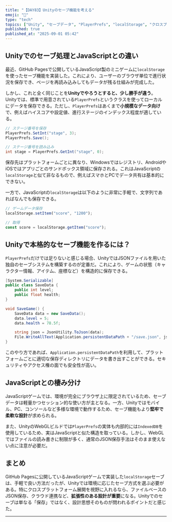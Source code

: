 ```yaml
---
title: "【DAY83】Unityのセーブ機能を考える"
emoji: "💾"
type: "tech"
topics: ["Unity", "セーブデータ", "PlayerPrefs", "localStorage", "クロスプラットフォーム"]
published: true
published_at: "2025-09-01 05:42"
---
```


## Unityでのセーブ処理とJavaScriptとの違い

最近、GitHub Pagesで公開しているJavaScript製のミニゲームに`localStorage`を使ったセーブ機能を実装した。これにより、ユーザーのブラウザ単位で進行状況を保存でき、ページを再読み込みしてもデータが残る仕組みが完成した。

しかし、これと全く同じことを**Unityでやろうとすると、少し勝手が違う**。Unityでは、標準で用意されている`PlayerPrefs`というクラスを使ってローカルにデータを保存できる。ただし、`PlayerPrefs`はあくまで**小規模なデータ向け**で、例えばハイスコアや設定値、進行ステージのインデックス程度が適している。

```csharp
// ステージ番号を保存
PlayerPrefs.SetInt("stage", 3);
PlayerPrefs.Save();

// ステージ番号を読み込み
int stage = PlayerPrefs.GetInt("stage", 0);
````

保存先はプラットフォームごとに異なり、Windowsではレジストリ、AndroidやiOSではアプリごとのサンドボックス領域に保存される。これはJavaScriptの`localStorage`と似て非なるもので、例えばスマホとPCでデータ共有は基本的にできない。

一方で、JavaScriptの`localStorage`は以下のように非常に手軽で、文字列であればなんでも保存できる。

```js
// ゲームデータ保存
localStorage.setItem("score", "1200");

// 取得
const score = localStorage.getItem("score");
```

## Unityで本格的なセーブ機能を作るには？

`PlayerPrefs`だけでは足りないと感じる場合、UnityではJSONファイルを用いた独自のセーブシステムを構築するのが定番だ。これにより、ゲームの状態（キャラクター情報、アイテム、座標など）を構造的に保存できる。

```csharp
[System.Serializable]
public class SaveData {
    public int level;
    public float health;
}

void SaveGame() {
    SaveData data = new SaveData();
    data.level = 5;
    data.health = 78.5f;

    string json = JsonUtility.ToJson(data);
    File.WriteAllText(Application.persistentDataPath + "/save.json", json);
}
```

このやり方であれば、`Application.persistentDataPath`を利用して、プラットフォームごとに適切な保存ディレクトリにデータを書き出すことができる。セキュリティやアクセス権の面でも安全性が高い。

## JavaScriptとの棲み分け

JavaScriptゲームでは、環境が完全にブラウザ上に限定されているため、セーブデータは軽量かつセッション的な使い方が主となる。一方、Unityではモバイル、PC、コンソールなど多様な環境で動作するため、セーブ機能もより**堅牢で柔軟な設計**が求められる。

また、UnityのWebGLビルドでは`PlayerPrefs`の実体も内部的には`IndexedDB`を使用しているため、実はJavaScriptと似た構造を取っている。しかし、WebGLではファイルの読み書きに制限が多く、通常のJSON保存手法はそのまま使えない点に注意が必要だ。

## まとめ

GitHub Pagesに公開しているJavaScriptゲームで実装した`localStorage`セーブは、手軽で良い方法だったが、Unityでは環境に応じたセーブ方式を選ぶ必要がある。特にクロスプラットフォーム展開を視野に入れるなら、ファイルベースのJSON保存、クラウド連携など、**拡張性のある設計が重要**になる。Unityでのセーブは単なる「保存」ではなく、設計思想そのものが問われるポイントだと感じた。

---
